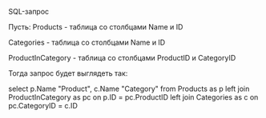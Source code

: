SQL-запрос

Пусть:
Products - таблица со столбцами Name и ID

Categories - таблица со столбцами Name и ID

ProductInCategory - таблица со столбцами ProductID и CategoryID

Тогда запрос будет выглядеть так:

select p.Name "Product", c.Name "Category" from Products as p 
  left join ProductInCategory as pc on p.ID = pc.ProductID
  left join Categories as c on pc.CategoryID = c.ID
